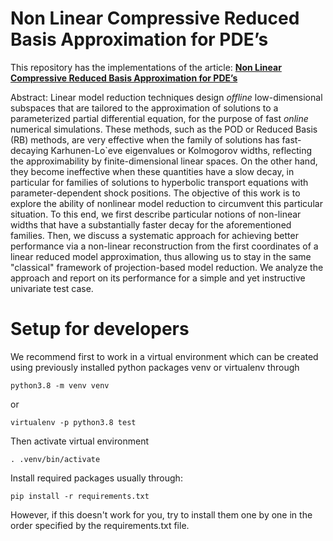 # Non Linear Compressive Reduced Basis Approximation for PDE’s

This repository has the implementations of the article: **[Non Linear Compressive Reduced Basis Approximation for PDE’s](https://www.hal.inserm.fr/UP-SCIENCES/hal-04031976v1)**

Abstract: Linear model reduction techniques design *offline* low-dimensional subspaces that are tailored to the approximation of solutions to a parameterized partial differential equation, for the purpose of fast *online* numerical simulations. These methods, such as the POD or Reduced Basis (RB) methods, are very effective when the family of solutions has fast-decaying Karhunen-Lo\`eve eigenvalues or Kolmogorov widths, reflecting the approximability by finite-dimensional linear spaces. On the other hand, they become ineffective when these quantities have a slow decay,
in particular for families of solutions to hyperbolic transport equations with parameter-dependent shock positions. The objective of this work is to explore the ability of nonlinear 
model reduction to circumvent this particular situation. To this end, we first describe particular notions of non-linear widths that have a substantially faster decay for the aforementioned families. 
Then, we discuss a systematic approach for achieving better performance via a non-linear reconstruction
from the first coordinates of a linear reduced model approximation, thus allowing us to stay in the same "classical" framework of projection-based model reduction. We analyze the approach and report on its performance for a simple and yet instructive univariate test case.


# Setup for developers
We recommend first to work in a virtual environment which can be created using 
previously installed python packages venv or virtualenv through
```
python3.8 -m venv venv
```
or
```
virtualenv -p python3.8 test
```

Then activate virtual environment
```
. .venv/bin/activate
```
Install required packages usually through:
```
pip install -r requirements.txt 
```
However, if this doesn't work for you, try to install them one by one in the order specified by the requirements.txt file.